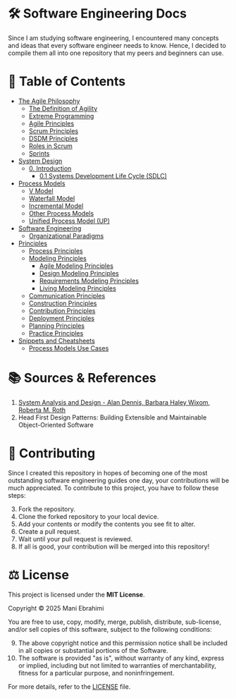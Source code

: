 
# 🛠️ Software Engineering Docs

Since I am studying software engineering, I encountered many concepts and ideas that every software engineer needs to know. Hence, I decided to compile them all into one repository that my peers and beginners can use.

# 📃 Table of Contents

- [The Agile Philosophy](The%20Agile%20Philosophy)
	- [The Definition of Agility](The%20Agile%20Philosophy/The%20Definition%20of%20Agility.md)
	- [Extreme Programming](The%20Agile%20Philosophy/Extreme%20Programming.md)
	- [Agile Principles](The%20Agile%20Philosophy/Agile%20Principles.md)
	- [Scrum Principles](The%20Agile%20Philosophy/Scrum%20Principles.md)
	- [DSDM Principles](The%20Agile%20Philosophy/DSDM%20Principles.md)
	- [Roles in Scrum](The%20Agile%20Philosophy/Roles%20in%20Scrum.md)
	- [Sprints](The%20Agile%20Philosophy/Sprints.md)
- [System Design](/System%20Design/)
	- [0. Introduction](/System%20Design/0.%20Introduction/)
		- [0.1 Systems Development Life Cycle (SDLC)](/System%20Design/0.%20Introduction/0.1%20Systems%20Development%20Life%20Cycle%20(SDLC).md)
- [Process Models](/Process%20Models/)
	- [V Model](/Process%20Models/V-Model.md)
	- [Waterfall Model](Process%20Models/Waterfall%20Model.md)
	- [Incremental Model](Process%20Models/Incremental%20Model.md)
	- [Other Process Models](Process%20Models/Other%20Process%20Model.md)
	- [Unified Process Model (UP)](Process%20Models/Unified%20Process%20Model%20(UP).md)
- [Software Engineering](Software%20Engineering)
	- [Organizational Paradigms](Software%20Engineering/Organizational%20Paradigms.md)
- [Principles](Principles)
	- [Process Principles](Principles/Process%20Principles.md)
	- [Modeling Principles](Principles/Modeling%20Principles)
		- [Agile Modeling Principles](Principles/Modeling%20Principles/Agile%20Modeling%20Principles.md)
		- [Design Modeling Principles](Principles/Modeling%20Principles/Design%20Modeling%20Principles.md)
		- [Requirements Modeling Principles](Principles/Modeling%20Principles/Requirements%20Modeling%20Principles.md)
		- [Living Modeling Principles](Principles/Modeling%20Principles/Living%20Modeling%20Principles.md)
	- [Communication Principles](Principles/Communication%20Principles.md)
	- [Construction Principles](Principles/Construction%20Principles.md)
	- [Contribution Principles](Principles/Contribution%20Principles.md)
	- [Deployment Principles](Principles/Deployment%20Principles.md)
	- [Planning Principles](Principles/Planning%20Principles.md)
	- [Practice Principles](Principles/Practice%20Principles.md)
- [Snippets and Cheatsheets](Snippets%20and%20Cheatsheets)
	- [Process Models Use Cases](Snippets%20and%20Cheatsheets/Process%20Models%20Use%20cases.md)


# 📚 Sources & References

1. [System Analysis and Design - Alan Dennis, Barbara Haley Wixom, Roberta M. Roth](https://www.uoitc.edu.iq/images/documents/informatics-institute/Competitive_exam/Systemanalysisanddesign.pdf)
2. Head First Design Patterns: Building Extensible and Maintainable Object-Oriented Software


# 🤝 Contributing

Since I created this repository in hopes of becoming one of the most outstanding software engineering guides one day, your contributions will be much appreciated. To contribute to this project, you have to follow these steps:

3. Fork the repository.
4. Clone the forked repository to your local device.
5. Add your contents or modify the contents you see fit to alter.
6. Create a pull request.
7. Wait until your pull request is reviewed.
8. If all is good, your contribution will be merged into this repository!

# ⚖️ License

This project is licensed under the **MIT License**.

Copyright © 2025 Mani Ebrahimi

You are free to use, copy, modify, merge, publish, distribute, sub-license, and/or sell copies of this software, subject to the following conditions:

9. The above copyright notice and this permission notice shall be included in all copies or substantial portions of the Software.
10. The software is provided "as is", without warranty of any kind, express or implied, including but not limited to warranties of merchantability, fitness for a particular purpose, and noninfringement.

For more details, refer to the [LICENSE](/LICENSE) file.